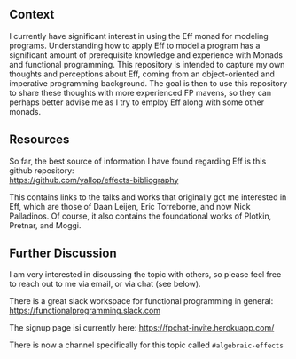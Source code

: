 ## Context

I currently have significant interest in using the Eff monad for modeling programs.  Understanding how to apply Eff to model a program has a significant amount of prerequisite knowledge and experience with Monads and functional programming. This repository is intended to capture my own thoughts and perceptions about Eff, coming from an object-oriented and imperative programming background.  The goal is then to use this repository to share these thoughts with more experienced FP mavens, so they can perhaps better advise me as I try to employ Eff along with some other monads. 

## Resources

So far, the best source of information I have found regarding Eff is this github repository:  
	https://github.com/yallop/effects-bibliography

This contains links to the talks and works that originally got me interested in Eff, which are those of Daan Leijen, Eric Torreborre, and now Nick Palladinos.  Of course, it also contains the foundational works of Plotkin, Pretnar, and Moggi. 

## Further Discussion

I am very interested in discussing the topic with others, so please feel free to reach out to me via email, or via chat (see below). 

There is a great slack workspace for functional programming in general:  https://functionalprogramming.slack.com

The signup page isi currently here:  https://fpchat-invite.herokuapp.com/

There is now a channel specifically for this topic called `#algebraic-effects`







